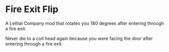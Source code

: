 # Fire Exit Flip

A Lethal Company mod that rotates you 180 degrees after entering through a fire exit.

Never die to a coil head again because you were facing the door after entering through a fire exit